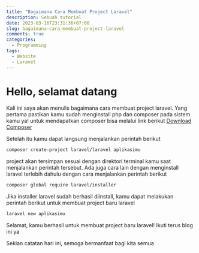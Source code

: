 ```yaml
---
title: "Bagaimana Cara Membuat Project Laravel"
description: Sebuah tutorial
date: 2023-03-16T23:31:36+07:00
slug: bagaimana-cara-membuat-project-laravel
comments: true
categories:
  - Programming
tags:
  - Website
  - Laravel
---
```


# Hello, selamat datang

Kali ini saya akan menulis bagaimana cara membuat project laravel.
Yang pertama pastikan kamu sudah menginstall php dan composer pada sistem kamu ya!
untuk mendapatkan composer bisa melalui link berikut
[Download Composer](https://getcomposer.org)

Setelah itu kamu dapat langsung menjalankan perintah berikut

```sh
composer create-project laravel/laravel aplikasimu
```

project akan tersimpan sesuai dengan direktori terminal kamu saat menjalankan perintah tersebut. Ada juga cara lain dengan menginstall laravel terlebih dahulu dengan cara menjalankan perintah berikut

```sh
composer global require laravel/installer
```

Jika installer laravel sudah berhasil diinstall, kamu dapat melakukan perintah berikut untuk membuat project baru laravel

```sh
laravel new aplikasimu
```

Selamat, kamu berhasil untuk membuat project baru laravel! Ikuti terus blog ini ya

Sekian catatan hari ini, semoga bermanfaat bagi kita semua
